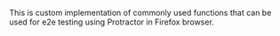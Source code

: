 This is custom implementation of commonly used functions
that can be used for e2e testing using Protractor
in Firefox browser.
